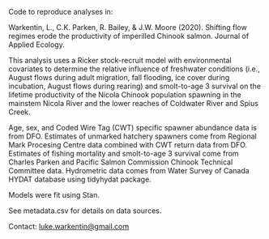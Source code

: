 Code to reproduce analyses in:

Warkentin, L., C.K. Parken, R. Bailey, & J.W. Moore (2020). Shifting flow regimes erode the productivity of imperilled Chinook salmon. Journal of Applied Ecology. 

This analysis uses a Ricker stock-recruit model with environmental covariates to determine the relative influence of freshwater conditions (i.e., August flows during adult migration, fall flooding, ice cover during incubation, August flows during rearing) and smolt-to-age 3 survival on the lifetime productivity of the Nicola Chinook population spawning in the mainstem Nicola River and the lower reaches of Coldwater River and Spius Creek. 

Age, sex, and Coded Wire Tag (CWT) specific spawner abundance data is from DFO. Estimates of unmarked hatchery spawners come from Regional Mark Procesing Centre data combined with CWT return data from DFO. Estimates of fishing mortality and smolt-to-age 3 survival come from Charles Parken and Pacific Salmon Commission Chinook Technical Committee data. Hydrometric data comes from Water Survey of Canada HYDAT database using tidyhydat package.

Models were fit using Stan.

See metadata.csv for details on data sources. 

Contact: luke.warkentin@gmail.com
